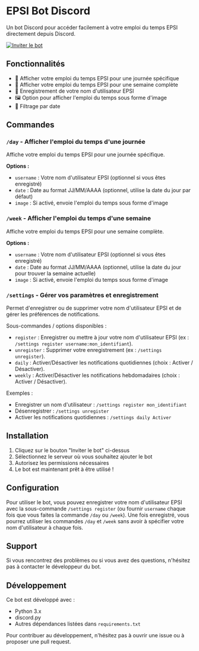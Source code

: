 # EPSI Bot Discord

Un bot Discord pour accéder facilement à votre emploi du temps EPSI directement depuis Discord.

[![Inviter le bot](https://img.shields.io/badge/Inviter%20le%20bot-Discord-7289DA?style=for-the-badge&logo=discord&logoColor=white)](https://discord.com/oauth2/authorize?client_id=1357424188306227451)

## Fonctionnalités

- 📅 Afficher votre emploi du temps EPSI pour une journée spécifique
- 📆 Afficher votre emploi du temps EPSI pour une semaine complète
- 🔄 Enregistrement de votre nom d'utilisateur EPSI
- 🖼️ Option pour afficher l'emploi du temps sous forme d'image
- 📅 Filtrage par date

## Commandes

### `/day` - Afficher l'emploi du temps d'une journée
Affiche votre emploi du temps EPSI pour une journée spécifique.

**Options :**
- `username` : Votre nom d'utilisateur EPSI (optionnel si vous êtes enregistré)
- `date` : Date au format JJ/MM/AAAA (optionnel, utilise la date du jour par défaut)
- `image` : Si activé, envoie l'emploi du temps sous forme d'image

### `/week` - Afficher l'emploi du temps d'une semaine
Affiche votre emploi du temps EPSI pour une semaine complète.

**Options :**
- `username` : Votre nom d'utilisateur EPSI (optionnel si vous êtes enregistré)
- `date` : Date au format JJ/MM/AAAA (optionnel, utilise la date du jour pour trouver la semaine actuelle)
- `image` : Si activé, envoie l'emploi du temps sous forme d'image

### `/settings` - Gérer vos paramètres et enregistrement
Permet d'enregistrer ou de supprimer votre nom d'utilisateur EPSI et de gérer les préférences de notifications.

Sous-commandes / options disponibles :
- `register` : Enregistrer ou mettre à jour votre nom d'utilisateur EPSI (ex : `/settings register username:mon_identifiant`).
- `unregister` : Supprimer votre enregistrement (ex : `/settings unregister`).
- `daily` : Activer/Désactiver les notifications quotidiennes (choix : Activer / Désactiver).
- `weekly` : Activer/Désactiver les notifications hebdomadaires (choix : Activer / Désactiver).

Exemples :
- Enregistrer un nom d'utilisateur : `/settings register mon_identifiant`
- Désenregistrer : `/settings unregister`
- Activer les notifications quotidiennes : `/settings daily Activer`

## Installation

1. Cliquez sur le bouton "Inviter le bot" ci-dessus
2. Sélectionnez le serveur où vous souhaitez ajouter le bot
3. Autorisez les permissions nécessaires
4. Le bot est maintenant prêt à être utilisé !

## Configuration

Pour utiliser le bot, vous pouvez enregistrer votre nom d'utilisateur EPSI avec la sous-commande `/settings register` (ou fournir `username` chaque fois que vous faites la commande `/day` ou `/week`). Une fois enregistré, vous pourrez utiliser les commandes `/day` et `/week` sans avoir à spécifier votre nom d'utilisateur à chaque fois.

## Support

Si vous rencontrez des problèmes ou si vous avez des questions, n'hésitez pas à contacter le développeur du bot.

## Développement

Ce bot est développé avec :
- Python 3.x
- discord.py
- Autres dépendances listées dans `requirements.txt`

Pour contribuer au développement, n'hésitez pas à ouvrir une issue ou à proposer une pull request.